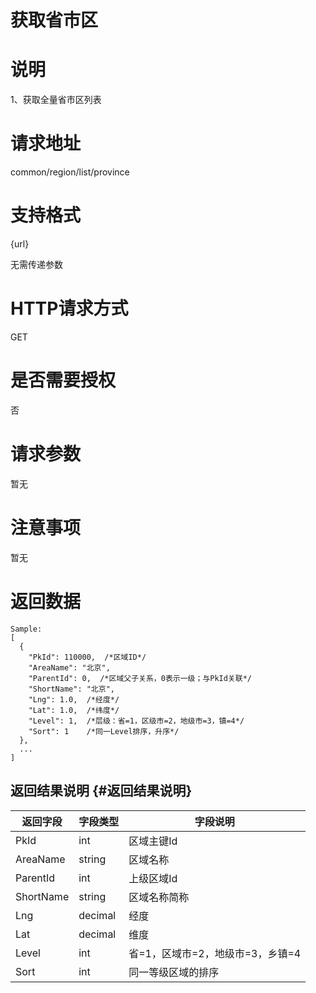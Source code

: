# 获取省市区

# 说明

1、获取全量省市区列表

# 请求地址

common/region/list/province

# 支持格式

{url}

无需传递参数

# HTTP请求方式

GET

# 是否需要授权

否

# 请求参数

暂无

# 注意事项

暂无

# 返回数据

```
Sample:
[
  {
    "PkId": 110000,  /*区域ID*/
    "AreaName": "北京",
    "ParentId": 0,  /*区域父子关系，0表示一级；与PkId关联*/
    "ShortName": "北京",
    "Lng": 1.0,  /*经度*/
    "Lat": 1.0,  /*纬度*/
    "Level": 1,  /*层级：省=1，区级市=2，地级市=3，镇=4*/
    "Sort": 1    /*同一Level排序，升序*/
  },
  ...
]
```

## 返回结果说明 {#返回结果说明}

| 返回字段 | 字段类型 | 字段说明 |
| --- | --- | --- |
| PkId | int | 区域主键Id |
| AreaName | string | 区域名称 |
| ParentId | int | 上级区域Id |
| ShortName | string | 区域名称简称 |
| Lng | decimal | 经度 |
| Lat | decimal | 维度 |
| Level | int | 省=1，区域市=2，地级市=3，乡镇=4 |
| Sort | int | 同一等级区域的排序 |



